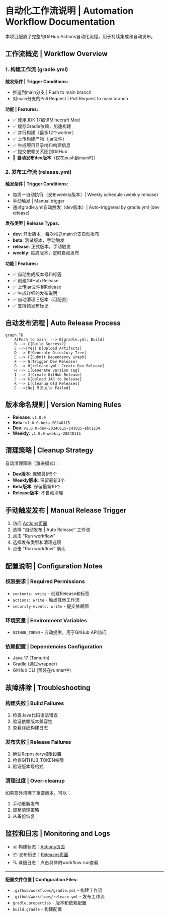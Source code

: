 # 自动化工作流说明 | Automation Workflow Documentation

本项目配置了完整的GitHub Actions自动化流程，用于持续集成和自动发布。

## 工作流概览 | Workflow Overview

### 1. 构建工作流 (gradle.yml)
**触发条件 | Trigger Conditions:**
- 推送到main分支 | Push to main branch
- 对main分支的Pull Request | Pull Request to main branch

**功能 | Features:**
- ✅ 使用JDK 17编译Minecraft Mod
- ✅ 缓存Gradle依赖，加速构建
- ✅ 并行构建（最多12个worker）
- ✅ 上传构建产物（jar文件）
- ✅ 生成项目目录树和构建信息
- ✅ 提交依赖关系图到GitHub
- 🚀 **自动发布dev版本**（仅在push到main时）

### 2. 发布工作流 (release.yml)
**触发条件 | Trigger Conditions:**
- 每周一自动执行（发布weekly版本）| Weekly schedule (weekly release)
- 手动触发 | Manual trigger
- 通过gradle.yml自动触发（dev版本）| Auto-triggered by gradle.yml (dev release)

**发布类型 | Release Types:**
- **dev**: 开发版本，每次推送main分支自动发布
- **beta**: 测试版本，手动触发
- **release**: 正式版本，手动触发
- **weekly**: 每周版本，定时自动发布

**功能 | Features:**
- ✅ 自动生成版本号和标签
- ✅ 创建GitHub Release
- ✅ 上传jar文件到Release
- ✅ 生成详细的发布说明
- ✅ 自动清理旧版本（可配置）
- ✅ 支持预发布标记

## 自动发布流程 | Auto Release Process

```mermaid
graph TD
    A[Push to main] --> B[gradle.yml: Build]
    B --> C{Build Success?}
    C -->|Yes| D[Upload Artifacts]
    D --> E[Generate Directory Tree]
    E --> F[Submit Dependency Graph]
    F --> G[Trigger Dev Release]
    G --> H[release.yml: Create Dev Release]
    H --> I[Generate Version Tag]
    I --> J[Create GitHub Release]
    J --> K[Upload JAR to Release]
    K --> L[Cleanup Old Releases]
    C -->|No| M[Build Failed]
```

## 版本命名规则 | Version Naming Rules

- **Release**: `v1.0.0`
- **Beta**: `v1.0.0-beta-20240115`
- **Dev**: `v1.0.0-dev-20240115-143025-abc1234`
- **Weekly**: `v1.0.0-weekly-20240115`

## 清理策略 | Cleanup Strategy

自动清理策略（激进模式）：
- **Dev版本**: 保留最新5个
- **Weekly版本**: 保留最新3个
- **Beta版本**: 保留最新10个
- **Release版本**: 不自动清理

## 手动触发发布 | Manual Release Trigger

1. 访问 [Actions页面](../../actions)
2. 选择 "自动发布 | Auto Release" 工作流
3. 点击 "Run workflow"
4. 选择发布类型和清理选项
5. 点击 "Run workflow" 确认

## 配置说明 | Configuration Notes

### 权限要求 | Required Permissions
- `contents: write` - 创建Release和标签
- `actions: write` - 触发其他工作流
- `security-events: write` - 提交依赖图

### 环境变量 | Environment Variables
- `GITHUB_TOKEN` - 自动提供，用于GitHub API访问

### 依赖配置 | Dependencies Configuration
- Java 17 (Temurin)
- Gradle (通过wrapper)
- GitHub CLI (预装在runner中)

## 故障排除 | Troubleshooting

### 构建失败 | Build Failures
1. 检查Java代码语法错误
2. 验证依赖版本兼容性
3. 查看详细构建日志

### 发布失败 | Release Failures
1. 确认Repository权限设置
2. 检查GITHUB_TOKEN权限
3. 验证版本号格式

### 清理过度 | Over-cleanup
如果意外清理了重要版本，可以：
1. 手动重新发布
2. 调整清理策略
3. 从备份恢复

## 监控和日志 | Monitoring and Logs

- 📊 构建状态：[Actions页面](../../actions)
- 📦 发布历史：[Releases页面](../../releases)
- 🔍 详细日志：点击具体的workflow run查看

---

**配置文件位置 | Configuration Files:**
- `.github/workflows/gradle.yml` - 构建工作流
- `.github/workflows/release.yml` - 发布工作流
- `gradle.properties` - 版本和依赖配置
- `build.gradle` - 构建配置
